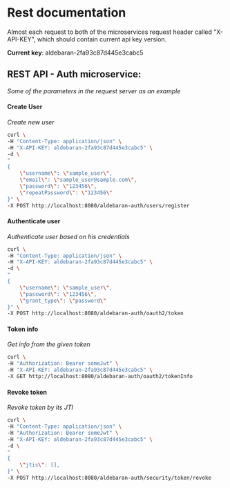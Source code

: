 # Rest documentation

Almost each request to both of the microservices request header called "X-API-KEY", which should contain current api key version.

__Current key__: aldebaran-2fa93c87d445e3cabc5


## REST API - Auth microservice:

*Some of the parameters in the request server as an example*

#### Create User

*Create new user*

```bash
curl \
-H "Content-Type: application/json" \
-H "X-API-KEY: aldebaran-2fa93c87d445e3cabc5" \
-d \
" 
{
	\"username\": \"sample_user\",
	\"email\": \"sample_user@sample.com\",
	\"password\": \"123456\",
	\"repeatPassword\": \"123456\"
}" \
-X POST http://localhost:8080/aldebaran-auth/users/register
```

#### Authenticate user

*Authenticate user based on his credentials*

```bash
curl \
-H "Content-Type: application/json" \
-H "X-API-KEY: aldebaran-2fa93c87d445e3cabc5" \
-d \
" 
{
	\"username\": \"sample_user\",
	\"password\": \"123456\",
	\"grant_type\": \"password\"
}" \
-X POST http://localhost:8080/aldebaran-auth/oauth2/token
```

#### Token info 

*Get info from the given token*

```bash
curl \
-H "Authorization: Bearer someJwt" \
-H "X-API-KEY: aldebaran-2fa93c87d445e3cabc5" \
-X GET http://localhost:8080/aldebaran-auth/oauth2/tokenInfo
```

#### Revoke token

*Revoke token by its JTI*

```bash
curl \
-H "Content-Type: application/json" \
-H "Authorization: Bearer someJwt" \
-H "X-API-KEY: aldebaran-2fa93c87d445e3cabc5" \
-d \
" 
{
	\"jtis\": [],	
}" \
-X POST http://localhost:8080/aldebaran-auth/security/token/revoke
```

